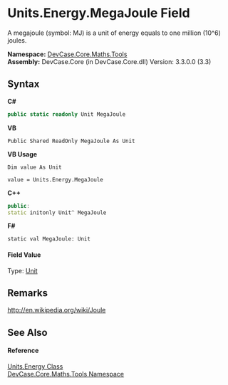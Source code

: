# Units.Energy.MegaJoule Field
 

A megajoule (symbol: MJ) is a unit of energy equals to one million (10^6) joules.

**Namespace:**&nbsp;<a href="N_DevCase_Core_Maths_Tools">DevCase.Core.Maths.Tools</a><br />**Assembly:**&nbsp;DevCase.Core (in DevCase.Core.dll) Version: 3.3.0.0 (3.3)

## Syntax

**C#**<br />
``` C#
public static readonly Unit MegaJoule
```

**VB**<br />
``` VB
Public Shared ReadOnly MegaJoule As Unit
```

**VB Usage**<br />
``` VB Usage
Dim value As Unit

value = Units.Energy.MegaJoule

```

**C++**<br />
``` C++
public:
static initonly Unit^ MegaJoule
```

**F#**<br />
``` F#
static val MegaJoule: Unit
```


#### Field Value
Type: <a href="T_DevCase_Core_Maths_Unit">Unit</a>

## Remarks
<a href="http://en.wikipedia.org/wiki/Joule" target="_blank">http://en.wikipedia.org/wiki/Joule</a>

## See Also


#### Reference
<a href="T_DevCase_Core_Maths_Tools_Units_Energy">Units.Energy Class</a><br /><a href="N_DevCase_Core_Maths_Tools">DevCase.Core.Maths.Tools Namespace</a><br />
